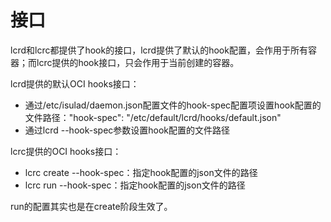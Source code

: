 # 接口<a name="ZH-CN_TOPIC_0184808156"></a>

lcrd和lcrc都提供了hook的接口，lcrd提供了默认的hook配置，会作用于所有容器；而lcrc提供的hook接口，只会作用于当前创建的容器。

lcrd提供的默认OCI hooks接口：

-   通过/etc/isulad/daemon.json配置文件的hook-spec配置项设置hook配置的文件路径："hook-spec": "/etc/default/lcrd/hooks/default.json"
-   通过lcrd --hook-spec参数设置hook配置的文件路径

lcrc提供的OCI hooks接口：

-   lcrc create --hook-spec：指定hook配置的json文件的路径
-   lcrc run --hook-spec：指定hook配置的json文件的路径

run的配置其实也是在create阶段生效了。

